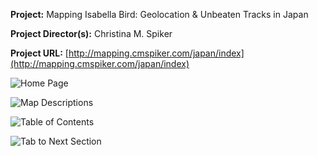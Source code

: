 **Project:**
Mapping Isabella Bird: Geolocation & Unbeaten Tracks in Japan

**Project Director(s):**
Christina M. Spiker 

**Project URL:**
[http://mapping.cmspiker.com/japan/index](http://mapping.cmspiker.com/japan/index)

![Home Page](https://kf-engl350.github.io/KF-engl350/Images/Reviewblogfour.png)

![Map Descriptions](https://kf-engl350.github.io/KF-engl350/Images/ReviewBlog.png)

![Table of Contents](https://kf-engl350.github.io/KF-engl350/Images/ReviewBlogtwo.png)

![Tab to Next Section](https://kf-engl350.github.io/KF-engl350/Images/Reviewblogthree.png)





